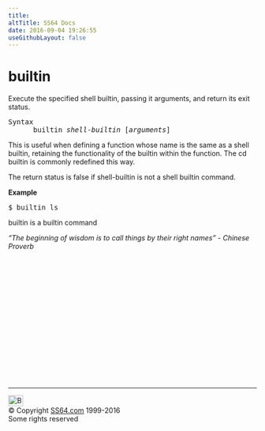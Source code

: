 ```yaml
---
title:
altTitle: SS64 Docs
date: 2016-09-04 19:26:55
useGithubLayout: false
---
```

<!-- #BeginLibraryItem "/Library/head_osx.lbi" --><!-- #EndLibraryItem --><h1>builtin</h1> 
<p>Execute the specified shell builtin, passing it arguments, and return its exit status.</p>
<pre>Syntax
      builtin <i>shell-builtin</i> [<i>arguments</i>]</pre>
<p>This
is  useful  when  defining a function whose name is the same as a shell builtin, retaining the
functionality of the builtin within the function.  The cd builtin is commonly  redefined  this
way.  </p>
<p>The return status is false if shell-builtin is not a shell builtin command.</p>
<p> <b>Example</b></p>
<pre>$ builtin ls</pre>
<p> builtin is a builtin command</p>
<p class="quote"><i>“The beginning of wisdom is to call things by their right names” - Chinese Proverb</i></p><!-- #BeginLibraryItem "/Library/foot_osx.lbi" --><p>
<!-- OSX300 -->
<ins class="adsbygoogle" style="display:inline-block;width:300px;height:250px" data-ad-client="ca-pub-6140977852749469" data-ad-slot="1823340303"></ins>
<script>
(adsbygoogle = window.adsbygoogle || []).push({});
</script></p>
<hr>
<div id="bl" class="footer"><a href="builtin.html#"><img src="../images/top.png" width="30" height="22" alt="Back to the Top"></a></div>
<div id="br" class="footer, tagline">© Copyright <a href="../index.html">SS64.com</a> 1999-2016<br>
Some rights reserved</div><!-- #EndLibraryItem -->
